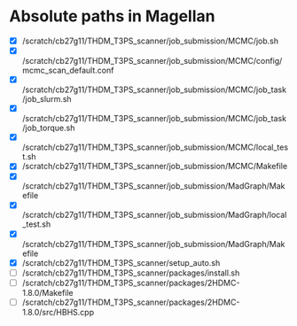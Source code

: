 # Absolute paths in Magellan 

- [X] /scratch/cb27g11/THDM_T3PS_scanner/job_submission/MCMC/job.sh
- [X] /scratch/cb27g11/THDM_T3PS_scanner/job_submission/MCMC/config/mcmc_scan_default.conf
- [X] /scratch/cb27g11/THDM_T3PS_scanner/job_submission/MCMC/job_task/job_slurm.sh
- [X] /scratch/cb27g11/THDM_T3PS_scanner/job_submission/MCMC/job_task/job_torque.sh
- [X] /scratch/cb27g11/THDM_T3PS_scanner/job_submission/MCMC/local_test.sh
- [X] /scratch/cb27g11/THDM_T3PS_scanner/job_submission/MCMC/Makefile
- [X] /scratch/cb27g11/THDM_T3PS_scanner/job_submission/MadGraph/Makefile
- [X] /scratch/cb27g11/THDM_T3PS_scanner/job_submission/MadGraph/local_test.sh
- [X] /scratch/cb27g11/THDM_T3PS_scanner/job_submission/MadGraph/Makefile
- [X] /scratch/cb27g11/THDM_T3PS_scanner/setup_auto.sh
- [ ] /scratch/cb27g11/THDM_T3PS_scanner/packages/install.sh
- [ ] /scratch/cb27g11/THDM_T3PS_scanner/packages/2HDMC-1.8.0/Makefile
- [ ] /scratch/cb27g11/THDM_T3PS_scanner/packages/2HDMC-1.8.0/src/HBHS.cpp
